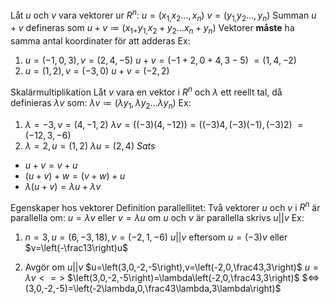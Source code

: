 Låt $u$ och $v$ vara vektorer ur $R^{n}$:
$u=\left(x_{1,}x_2\ldots,x_{n}\right)$
$v=\left(y_{1,}y_2\ldots,y_{n}\right)$
Summan $u+v$ defineras som 
$u+v\coloneq\left(x_{1+}y_{1,}x_2+y_2\ldots x_{n}+y_{n}\right)$
Vektorer **måste** ha samma antal koordinater för att adderas
Ex:
1) $u=\left(-1,0,3\right),v=\left(2,4,-5\right)$
	$u+v=\left(-1+2,0+4,3-5\right)$
	$=\left(1,4,-2\right)$
2) $u=\left(1,2\right),v=\left(-3,0\right)$
	$u+v=\left(-2,2\right)$

Skalärmultiplikation
Låt $v$ vara en vektor i $R^{^{}n}$ och $\lambda$ ett reellt tal, då definieras $\lambda v$ som: 
$\lambda v\coloneq\left(\lambda y_1,\lambda y_2\ldots\lambda y_{n}\right)$
Ex: 
1) $\lambda=-3,v=\left(4,-1,2\right)$
	 $\lambda v=\left(\left(-3\right)\left(4,-12\right)\right)=\left(\left(-3\right)4,\left(-3\right)\left(-1\right),\left(-3\right)2\right)$
	$=\left(-12,3,-6\right)$
2) $\lambda=2,u=\left(1,2\right)$
	$\lambda u=\left(2,4\right)$
*Sats*
* $u+v=v+u$
* $\left(u+v\right)+w=\left(v+w\right)+u$
* $\lambda\left(u+v\right)=\lambda u+\lambda v$

Egenskaper hos vektorer
Definition parallellitet: Två vektorer $u$ och $v$ i $R^{n}$ är parallella om:
$u=\lambda v$ eller $v=\lambda u$ om $u$ och $v$ är parallella skrivs $u\vert\vert v$
Ex:
1) $n=3,u=\left(6,-3,18\right),v=\left(-2,1,-6\right)$
	$u\vert\vert v$ eftersom $u=\left(-3\right)v$ eller $v=\left(-\frac13\right)u$
2. Avgör om $u\vert\vert v$
	$u=\left(3,0,-2,-5\right),v=\left(-2,0,\frac43,3\right)$
	$u=\lambda v<=>$ $\left(3,0,-2,-5\right)=\lambda\left(-2,0,\frac43,3\right)$
	$<=>(3,0,-2,-5)=\left(-2\lambda,0,\frac43\lambda,3\lambda\right)$
	
	






